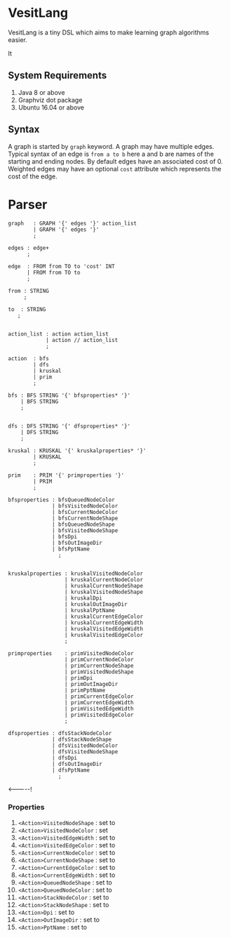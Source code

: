 # VesitLang
VesitLang is a tiny DSL which aims to make learning graph algorithms easier.

It 

## System Requirements
1. Java 8 or above
1. Graphviz dot package
1. Ubuntu 16.04 or above

## Syntax

A graph is started by `graph` keyword.
A graph may have multiple edges. 
Typical syntax of an edge is `from a to b` here a and b are names of the starting and ending nodes.
By default edges have an associated cost of 0.
Weighted edges may have an optional `cost` attribute which represents the cost of the edge.

# Parser 

```antlr
graph   : GRAPH '{' edges '}' action_list
        | GRAPH '{' edges '}'
        ;

edges : edge+
      ;

edge  : FROM from TO to 'cost' INT
      | FROM from TO to
      ;

from : STRING
     ;

to  : STRING
   ;


action_list : action action_list
            | action // action_list
            ;

action  : bfs
        | dfs
        | kruskal
        | prim
        ;

bfs : BFS STRING '{' bfsproperties* '}'
    | BFS STRING
    ;


dfs : DFS STRING '{' dfsproperties* '}'
    | DFS STRING
    ;

kruskal : KRUSKAL '{' kruskalproperties* '}'
        | KRUSKAL
        ;

prim    : PRIM '{' primproperties '}'
        | PRIM
        ;

bfsproperties : bfsQueuedNodeColor
              | bfsVisitedNodeColor
              | bfsCurrentNodeColor
              | bfsCurrentNodeShape
              | bfsQueuedNodeShape
              | bfsVisitedNodeShape
              | bfsDpi
              | bfsOutImageDir
              | bfsPptName
                ;


kruskalproperties : kruskalVisitedNodeColor
                  | kruskalCurrentNodeColor
                  | kruskalCurrentNodeShape
                  | kruskalVisitedNodeShape
                  | kruskalDpi
                  | kruskalOutImageDir
                  | kruskalPptName
                  | kruskalCurrentEdgeColor
                  | kruskalCurrentEdgeWidth
                  | kruskalVisitedEdgeWidth
                  | kruskalVisitedEdgeColor
                  ;

primproperties    : primVisitedNodeColor
                  | primCurrentNodeColor
                  | primCurrentNodeShape
                  | primVisitedNodeShape
                  | primDpi
                  | primOutImageDir
                  | primPptName
                  | primCurrentEdgeColor
                  | primCurrentEdgeWidth
                  | primVisitedEdgeWidth
                  | primVisitedEdgeColor
                  ;

dfsproperties : dfsStackNodeColor
              | dfsStackNodeShape
              | dfsVisitedNodeColor
              | dfsVisitedNodeShape
              | dfsDpi
              | dfsOutImageDir
              | dfsPptName
                ;
```

<-----!
### Properties 


1. `<Action>VisitedNodeShape` : set   to
1. `<Action>VisitedNodeColor` : set  
1. `<Action>VisitedEdgeWidth` : set   to
1. `<Action>VisitedEdgeColor` : set   to
1. `<Action>CurrentNodeColor` : set   to
1. `<Action>CurrentNodeShape` : set   to
1. `<Action>CurrentEdgeColor` : set   to
1. `<Action>CurrentEdgeWidth` : set   to
1. `<Action>QueuedNodeShape`  : set   to
1. `<Action>QueuedNodeColor`  : set   to
1. `<Action>StackNodeColor`   : set   to
1. `<Action>StackNodeShape`   : set   to
1. `<Action>Dpi`              : set   to
1. `<Action>OutImageDir`      : set   to
1. `<Action>PptName`          : set   to
    
